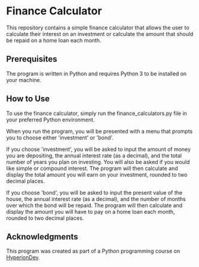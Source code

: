 # Finance Calculator

This repository contains a simple finance calculator that allows the user to calculate their interest on an investment or calculate the amount that should be repaid on a home loan each month.

## Prerequisites
The program is written in Python and requires Python 3 to be installed on your machine.

## How to Use
To use the finance calculator, simply run the finance_calculators.py file in your preferred Python environment.

When you run the program, you will be presented with a menu that prompts you to choose either 'investment' or 'bond'.

If you choose 'investment', you will be asked to input the amount of money you are depositing, the annual interest rate (as a decimal), and the total number of years you plan on investing. You will also be asked if you would like simple or compound interest. The program will then calculate and display the total amount you will earn on your investment, rounded to two decimal places.

If you choose 'bond', you will be asked to input the present value of the house, the annual interest rate (as a decimal), and the number of months over which the bond will be repaid. The program will then calculate and display the amount you will have to pay on a home loan each month, rounded to two decimal places.

## Acknowledgments
This program was created as part of a Python programming course on <a href="https://www.hyperiondev.com">HyperionDev</a>.
